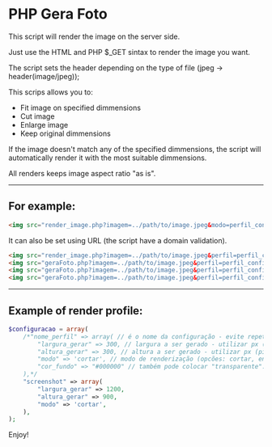 # PHP Gera Foto
This script will render the image on the server side.

Just use the HTML and PHP $_GET sintax to render the image you want.

The script sets the header depending on the type of file (jpeg -> header(image/jpeg));

This scrips allows you to:
* Fit image on specified dimmensions
* Cut image
* Enlarge image
* Keep original dimmensions

If the image doesn't match any of the specified dimmensions, the script will automatically render it with the most suitable dimmensions.

All renders keeps image aspect ratio "as is".

---

## For example:
```HTML
<img src="render_image.php?imagem=../path/to/image.jpeg&modo=perfil_configuracao" />
```

It can also be set using URL (the script have a domain validation).
```HTML
<img src="render_image.php?imagem=../path/to/image.jpeg&perfil=perfil_configuracao&modo=cortar&largura=1080&altura=720" />
<img src="geraFoto.php?imagem=../path/to/image.jpeg&perfil=perfil_configuracao&modo=enquadrar&largura=1080&altura=720" />
<img src="geraFoto.php?imagem=../path/to/image.jpeg&perfil=perfil_configuracao&modo=aumentar&largura=1080&altura=720" />
<img src="geraFoto.php?imagem=../path/to/image.jpeg&perfil=perfil_configuracao&modo=original" />
```
---

## Example of render profile: 

```PHP
$configuracao = array(
    /*"nome_perfil" => array( // é o nome da configuração - evite repetir
        "largura_gerar" => 300, // largura a ser gerado - utilizar px (pixels)
        "altura_gerar" => 300, // altura a ser gerado - utilizar px (pixels)
        "modo" => 'cortar', // modo de renderização (opcões: cortar, enquadrar, aumentar, original)
        "cor_fundo" => "#000000" // também pode colocar "transparente". cor de fundo (utilizar hexadecimal - melhor resultado em imagens .png com fundo transparente)
    ),*/
    "screenshot" => array(
        "largura_gerar" => 1200,
        "altura_gerar" => 900,
        "modo" => 'cortar',
    ),
);
```
Enjoy!
